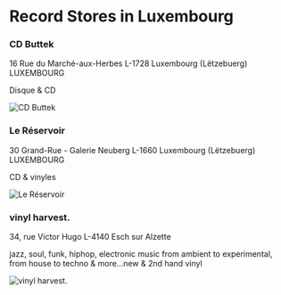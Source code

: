 # Record Stores in Luxembourg

### CD Buttek

16 Rue du Marché-aux-Herbes
L-1728 Luxembourg (Lëtzebuerg)
LUXEMBOURG

Disque & CD

![CD Buttek](https://discogslabs.imgix.net/vinylhub/5444dd7880dc9700105883a9.jpg?auto=compress%2Cformat&fit=max&fm=jpg&h=2000&w=2000&s=71dc2128e42cf14d0d79c68f2cd7a920 "CD Buttek")

### Le Réservoir

30 Grand-Rue - Galerie Neuberg
L-1660 Luxembourg (Lëtzebuerg)
LUXEMBOURG

CD & vinyles

![Le Réservoir](https://discogslabs.imgix.net/vinylhub/5444dc657f976f00104c3a6f.jpg?auto=compress%2Cformat&fit=max&fm=jpg&h=2000&w=2000&s=8ee94d0649e9e70baf6bca57a119bf7a "Le Réservoir")

### vinyl harvest.

34, rue Victor Hugo
L-4140 Esch sur Alzette

jazz, soul, funk, hiphop, electronic music from ambient to experimental, from house to techno & more...new & 2nd hand vinyl

![vinyl harvest.](https://discogslabs.imgix.net/vinylhub/58d2c5c2205aed0026fadb96.jpg?auto=compress%2Cformat&fit=max&fm=jpg&h=2000&w=2000&s=9effec3fcd36758a86eba45d6f6ec29f "vinyl harvest.")

